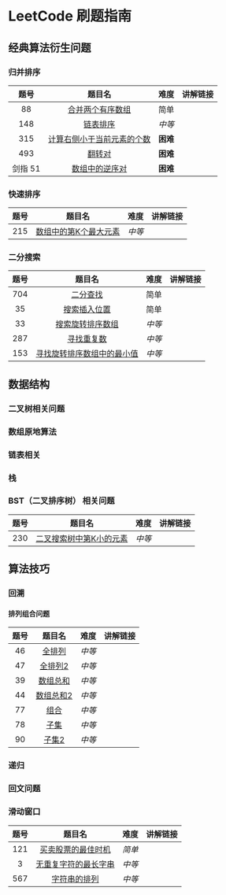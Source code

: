 # LeetCode 刷题指南



## 经典算法衍生问题
### 归并排序

| 题号 | 题目名 | 难度 | 讲解链接 |
|:-----:|:----:|:----:|:----:|
| 88 | [合并两个有序数组](https://leetcode.cn/problems/merge-sorted-array/) | 简单| |
| 148 | [链表排序](https://leetcode.cn/problems/sort-list/) | *中等*| |
| 315 | [计算右侧小于当前元素的个数](https://leetcode.cn/problems/count-of-smaller-numbers-after-self/) | **困难**| | 
| 493 | [翻转对](https://leetcode.cn/problems/reverse-pairs/) | **困难**| | 
| 剑指 51 | [数组中的逆序对](https://leetcode.cn/problems/shu-zu-zhong-de-ni-xu-dui-lcof/) | **困难**| |


### 快速排序
| 题号 | 题目名 | 难度 | 讲解链接 |
|:-----:|:----:|:----:|:----:|
| 215 |  [数组中的第K个最大元素](https://leetcode.cn/problems/kth-largest-element-in-an-array/) | *中等* | 

### 二分搜索
| 题号 | 题目名 | 难度 | 讲解链接 |
|:-----:|:----:|:----:|:----:|
|704|[二分查找](https://leetcode.cn/problems/binary-search/)| 简单
|35| [搜索插入位置](https://leetcode.cn/problems/search-insert-position/) | 简单
|33|[搜索旋转排序数组](https://leetcode.cn/problems/search-in-rotated-sorted-array/) | *中等*
|287|[寻找重复数](https://leetcode.cn/problems/find-the-duplicate-number/) | *中等*
|153|[寻找旋转排序数组中的最小值](https://leetcode.cn/problems/find-minimum-in-rotated-sorted-array/) | *中等*

## 数据结构
### 二叉树相关问题


### 数组原地算法

### 链表相关

### 栈



### BST（二叉排序树） 相关问题
| 题号 | 题目名 | 难度 | 讲解链接 |
|:-----:|:----:|:----:|:----:|
| 230 | [二叉搜索树中第K小的元素](https://leetcode.cn/problems/kth-smallest-element-in-a-bst/)  | *中等* | 

## 算法技巧
### 回溯
#### 排列组合问题
| 题号 | 题目名 | 难度 | 讲解链接 |
|:-----:|:----:|:----:|:----:|
|46|[全排列](https://leetcode.cn/problems/permutations/) | *中等* |
|47|[全排列2](https://leetcode.cn/problems/permutations-ii/) | *中等* |
|39|[数组总和](https://leetcode.cn/problems/combination-sum/) | *中等* |
|44|[数组总和2](https://leetcode.cn/problems/combination-sum-ii/) | *中等* |
|77|[组合](https://leetcode.cn/problems/combinations/) | *中等* |
|78|[子集](https://leetcode.cn/problems/subsets/) | *中等* |
|90|[子集2](https://leetcode.cn/problems/subsets-ii/) | *中等* |

### 递归
### 回文问题
### 滑动窗口
| 题号 | 题目名 | 难度 | 讲解链接 |
|:-----:|:----:|:----:|:----:|
| 121 | [买卖股票的最佳时机](https://leetcode.cn/problems/best-time-to-buy-and-sell-stock/)  | *简单* | 
| 3 | [无重复字符的最长字串](https://leetcode.cn/problems/longest-substring-without-repeating-characters/)  | *中等* | 
| 567 | [字符串的排列](https://leetcode.cn/problems/permutation-in-string/) |*中等*| 